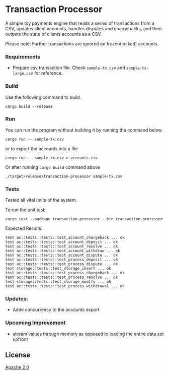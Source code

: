 # Transaction Processor
A simple toy payments engine that reads a series of transactions from a CSV, updates client accounts, handles disputes and chargebacks, and then outputs the state of clients accounts as a CSV.

Please note: Further transactions are ignored on frozen(locked) accounts.
### Requirements
* Prepare csv transaction file. Check `sample-tx.csv` and `sample-tx-large.csv` for reference.

### Build

Use the following command to build.

`cargo build --release`


### Run

You can run the program without building it by running the command below.

`cargo run -- sample-tx.csv`

or to export the accounts into a file

`cargo run -- sample-tx.csv > accounts.csv`

Or after running `cargo build` command above

`./target/release/transaction-processor sample-tx.csv`


### Tests
Tested all vital units of the system.

To run the unit test;

`cargo test --package transaction-processor --bin transaction-processor`


Expected Results: 
```
test ac::tests::tests::test_account_chargeback ... ok
test ac::tests::tests::test_account_deposit ... ok
test ac::tests::tests::test_account_resolve ... ok
test ac::tests::tests::test_account_withdraw ... ok
test ac::tests::tests::test_account_dispute ... ok
test ac::tests::tests::test_process_deposit ... ok
test ac::tests::tests::test_process_dispute ... ok
test storage::tests::test_storage_insert ... ok
test ac::tests::tests::test_process_chargeback ... ok
test ac::tests::tests::test_process_resolve ... ok
test storage::tests::test_storage_modify ... ok
test ac::tests::tests::test_process_withdrawal ... ok
```

### Updates:
* Adde concurrency to the accounts export

### Upcoming Improvement
* stream values through memory as opposed to loading the entire data set upfront

## License

[Apache 2.0](https://choosealicense.com/licenses/apache-2.0/)

